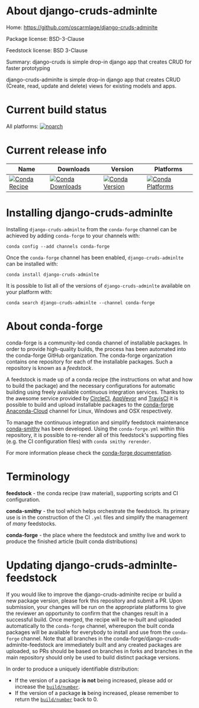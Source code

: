 About django-cruds-adminlte
===========================

Home: https://github.com/oscarmlage/django-cruds-adminlte

Package license: BSD-3-Clause

Feedstock license: BSD 3-Clause

Summary: django-cruds is simple drop-in django app that creates CRUD for faster prototyping

django-cruds-adminlte is simple drop-in django app that creates CRUD (Create, read, update and delete) views for existing models and apps.

Current build status
====================

All platforms:
[![noarch](https://img.shields.io/circleci/project/github/conda-forge/django-cruds-adminlte-feedstock/master.svg?label=noarch)](https://circleci.com/gh/conda-forge/django-cruds-adminlte-feedstock)

Current release info
====================

| Name | Downloads | Version | Platforms |
| --- | --- | --- | --- |
| [![Conda Recipe](https://img.shields.io/badge/recipe-django--cruds--adminlte-green.svg)](https://anaconda.org/conda-forge/django-cruds-adminlte) | [![Conda Downloads](https://img.shields.io/conda/dn/conda-forge/django-cruds-adminlte.svg)](https://anaconda.org/conda-forge/django-cruds-adminlte) | [![Conda Version](https://img.shields.io/conda/vn/conda-forge/django-cruds-adminlte.svg)](https://anaconda.org/conda-forge/django-cruds-adminlte) | [![Conda Platforms](https://img.shields.io/conda/pn/conda-forge/django-cruds-adminlte.svg)](https://anaconda.org/conda-forge/django-cruds-adminlte) |

Installing django-cruds-adminlte
================================

Installing `django-cruds-adminlte` from the `conda-forge` channel can be achieved by adding `conda-forge` to your channels with:

```
conda config --add channels conda-forge
```

Once the `conda-forge` channel has been enabled, `django-cruds-adminlte` can be installed with:

```
conda install django-cruds-adminlte
```

It is possible to list all of the versions of `django-cruds-adminlte` available on your platform with:

```
conda search django-cruds-adminlte --channel conda-forge
```


About conda-forge
=================

conda-forge is a community-led conda channel of installable packages.
In order to provide high-quality builds, the process has been automated into the
conda-forge GitHub organization. The conda-forge organization contains one repository
for each of the installable packages. Such a repository is known as a *feedstock*.

A feedstock is made up of a conda recipe (the instructions on what and how to build
the package) and the necessary configurations for automatic building using freely
available continuous integration services. Thanks to the awesome service provided by
[CircleCI](https://circleci.com/), [AppVeyor](http://www.appveyor.com/)
and [TravisCI](https://travis-ci.org/) it is possible to build and upload installable
packages to the [conda-forge](https://anaconda.org/conda-forge)
[Anaconda-Cloud](http://docs.anaconda.org/) channel for Linux, Windows and OSX respectively.

To manage the continuous integration and simplify feedstock maintenance
[conda-smithy](http://github.com/conda-forge/conda-smithy) has been developed.
Using the ``conda-forge.yml`` within this repository, it is possible to re-render all of
this feedstock's supporting files (e.g. the CI configuration files) with ``conda smithy rerender``.

For more information please check the [conda-forge documentation](https://conda-forge.org/docs/).

Terminology
===========

**feedstock** - the conda recipe (raw material), supporting scripts and CI configuration.

**conda-smithy** - the tool which helps orchestrate the feedstock.
                   Its primary use is in the construction of the CI ``.yml`` files
                   and simplify the management of *many* feedstocks.

**conda-forge** - the place where the feedstock and smithy live and work to
                  produce the finished article (built conda distributions)


Updating django-cruds-adminlte-feedstock
========================================

If you would like to improve the django-cruds-adminlte recipe or build a new
package version, please fork this repository and submit a PR. Upon submission,
your changes will be run on the appropriate platforms to give the reviewer an
opportunity to confirm that the changes result in a successful build. Once
merged, the recipe will be re-built and uploaded automatically to the
`conda-forge` channel, whereupon the built conda packages will be available for
everybody to install and use from the `conda-forge` channel.
Note that all branches in the conda-forge/django-cruds-adminlte-feedstock are
immediately built and any created packages are uploaded, so PRs should be based
on branches in forks and branches in the main repository should only be used to
build distinct package versions.

In order to produce a uniquely identifiable distribution:
 * If the version of a package **is not** being increased, please add or increase
   the [``build/number``](http://conda.pydata.org/docs/building/meta-yaml.html#build-number-and-string).
 * If the version of a package **is** being increased, please remember to return
   the [``build/number``](http://conda.pydata.org/docs/building/meta-yaml.html#build-number-and-string)
   back to 0.